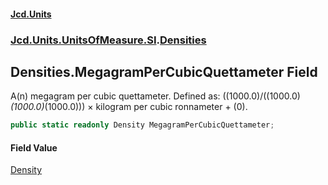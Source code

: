 #### [Jcd.Units](index.md 'index')
### [Jcd.Units.UnitsOfMeasure.SI](Jcd.Units.UnitsOfMeasure.SI.md 'Jcd.Units.UnitsOfMeasure.SI').[Densities](Densities.md 'Jcd.Units.UnitsOfMeasure.SI.Densities')

## Densities.MegagramPerCubicQuettameter Field

A(n) megagram per cubic quettameter. Defined as: ((1000.0)/((1000.0)*(1000.0)*(1000.0))) × kilogram per cubic ronnameter + (0).

```csharp
public static readonly Density MegagramPerCubicQuettameter;
```

#### Field Value
[Density](Density.md 'Jcd.Units.UnitTypes.Density')